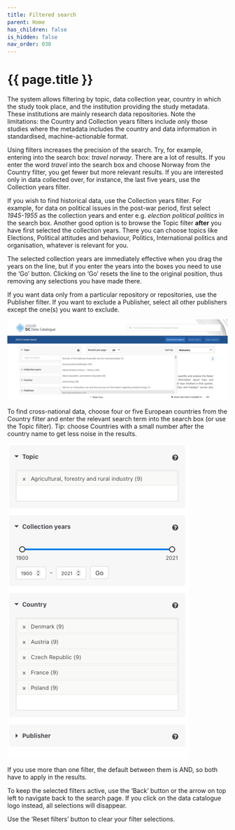 ```yaml
---
title: Filtered search
parent: Home
has_children: false
is_hidden: false
nav_order: 030
---
```


# {{ page.title }}

The system allows filtering by topic, data collection year,
country in which the study took place, and the institution providing the study metadata.
These institutions are mainly research data repositories.
Note the limitations: the Country and Collection years filters include
only those studies where the metadata includes the country
and data information in standardised, machine-actionable format.

Using filters increases the precision of the search.
Try, for example, entering into the search box: *travel norway*.
There are a lot of results. If you enter the word *travel* into the search box
and choose Norway from the Country filter, you get fewer but more relevant results.
If you are interested only in data collected over, for instance, the last five years,
use the Collection years filter.

If you wish to find historical data, use the Collection years filter.
For example, for data on political issues in the post-war period,
first select *1945-1955* as the collection years and enter
e.g. *election political politics* in the search box.
Another good option is to browse the Topic filter **after**
you have first selected the collection years.
There you can choose topics like Elections, Political attitudes and behaviour, Politics,
International politics and organisation, whatever is relevant for you.

The selected collection years are immediately effective when you drag the years on the line,
but if you enter the years into the boxes you need to use the ‘Go’ button.
Clicking on ‘Go’ resets the line to the original position,
thus removing any selections you have made there.

If you want data only from a particular repository or repositories, use the Publisher filter.
If you want to exclude a Publisher, select all other publishers except the one(s) you want to exclude.

![Filtered search](images/filtered-search.png "Filtered search")

To find cross-national data, choose four or five European countries from the Country filter
and enter the relevant search term into the search box (or use the Topic filter).
Tip: choose Countries with a small number after the country name to get less noise in the results.

![Cross-national data search](images/cross-national-data-search.png "cross-national data search")

If you use more than one filter, the default between them is AND, so both have to apply in the results.

To keep the selected filters active,
use the ‘Back’ button or the arrow on top left to navigate back to the search page.
If you click on the data catalogue logo instead, all selections will disappear.

Use the ‘Reset filters’ button to clear your filter selections.
